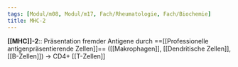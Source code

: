 ```yaml
---
tags: [Modul/m08, Modul/m17, Fach/Rheumatologie, Fach/Biochemie]
title: MHC-2
---
```

**[[MHC]]-2**:: Präsentation fremder Antigene durch ==[[Professionelle antigenpräsentierende Zellen]]== ([[Makrophagen]], [[Dendritische Zellen]], [[B-Zellen]]) → CD4+ [[T-Zellen]]